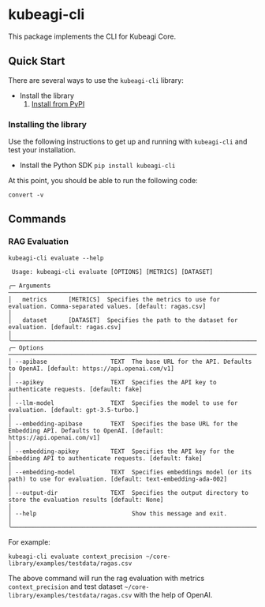 # kubeagi-cli
This package implements the CLI for Kubeagi Core.

## Quick Start

There are several ways to use the `kubeagi-cli` library:
* Install the library
    1. [Install from PyPI](https://github.com/kubeagi/core-library/tree/main/libs/core/cli#installing-the-library)

### Installing the library
Use the following instructions to get up and running with `kubeagi-cli` and test your
installation.

- Install the Python SDK `pip install kubeagi-cli`

At this point, you should be able to run the following code:

```shell
convert -v
```

## Commands

### RAG Evaluation

```shell
kubeagi-cli evaluate --help

 Usage: kubeagi-cli evaluate [OPTIONS] [METRICS] [DATASET]                                                                                                                                                
                                                                                                                                                                                                     
╭─ Arguments ───────────────────────────────────────────────────────────────────────────────────────────────────────────────────────────────────────────────────────────────────────────────────────╮
│   metrics      [METRICS]  Specifies the metrics to use for evaluation. Comma-separated values. [default: ragas.csv]                                                                               │
│   dataset      [DATASET]  Specifies the path to the dataset for evaluation. [default: ragas.csv]                                                                                                  │
╰───────────────────────────────────────────────────────────────────────────────────────────────────────────────────────────────────────────────────────────────────────────────────────────────────╯
╭─ Options ─────────────────────────────────────────────────────────────────────────────────────────────────────────────────────────────────────────────────────────────────────────────────────────╮
│ --apibase                  TEXT  The base URL for the API. Defaults to OpenAI. [default: https://api.openai.com/v1]                                                                               │
│ --apikey                   TEXT  Specifies the API key to authenticate requests. [default: fake]                                                                                                  │
│ --llm-model                TEXT  Specifies the model to use for evaluation. [default: gpt-3.5-turbo.]                                                                                             │
│ --embedding-apibase        TEXT  Specifies the base URL for the Embedding API. Defaults to OpenAI. [default: https://api.openai.com/v1]                                                           │
│ --embedding-apikey         TEXT  Specifies the API key for the Embedding API to authenticate requests. [default: fake]                                                                             │
│ --embedding-model          TEXT  Specifies embeddings model (or its path) to use for evaluation. [default: text-embedding-ada-002]                                                                │
│ --output-dir               TEXT  Specifies the output directory to store the evaluation results [default: None]                                                                                    │
│ --help                           Show this message and exit.                                                                                                                                      │
╰───────────────────────────────────────────────────────────────────────────────────────────────────────────────────────────────────────────────────────────────────────────────────────────────────╯
```

For example:

```shell
kubeagi-cli evaluate context_precision ~/core-library/examples/testdata/ragas.csv
```

The above command will run the rag evaluation with metrics `context_precision` and test dataset `~/core-library/examples/testdata/ragas.csv` with the help 
of OpenAI.